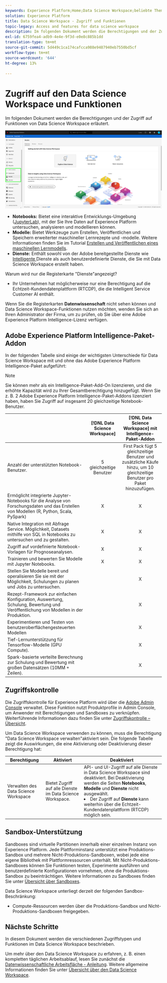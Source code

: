 ```yaml
---
keywords: Experience Platform;Home;Data Science Workspace;beliebte Themen;Zugriffskontrolle;Sandbox;Intelligenzpaket;DSW-Funktionen;DSW-Zugriff;Adobe Experience Platform Intelligence;Intelligenz;aep Intelligence-Paket
solution: Experience Platform
title: Data Science Workspace - Zugriff und Funktionen
topic-legacy: Access and features for data science workspace
description: Im folgenden Dokument werden die Berechtigungen und der Zugriff auf Funktionen von Data Science Workspace erläutert.
exl-id: 6759fea4-adb9-4e4e-9f3d-e0e8c885b1dd
translation-type: tm+mt
source-git-commit: 5d449c1ca174cafcca988e9487940eb7550bd5cf
workflow-type: tm+mt
source-wordcount: '644'
ht-degree: 13%

---
```


# Zugriff auf den Data Science Workspace und Funktionen

Im folgenden Dokument werden die Berechtigungen und der Zugriff auf Funktionen von Data Science Workspace erläutert.

![DSW-Register](./images/access/platform-tabs.png)

- **Notebooks:** Bietet eine interaktive Entwicklungs-Umgebung ([JupyterLab](./jupyterlab/overview.md)), mit der Sie Ihre Daten auf Experience Platform untersuchen, analysieren und modellieren können.
- **Modelle:** Bietet Werkzeuge zum Erstellen, Veröffentlichen und Speichern erweiterter maschineller Lernrezepte und -modelle. Weitere Informationen finden Sie im Tutorial [Erstellen und Veröffentlichen eines maschinellen Lernmodells](./models-recipes/create-publish-model.md).
- **Dienste:** Enthält sowohl von der Adobe bereitgestellte Dienste wie  [Intelligente ](../intelligent-services/home.md) Dienste als auch benutzerdefinierte Dienste, die Sie mit Data Science Workspace erstellt haben.

Warum wird nur die Registerkarte &quot;Dienste&quot;angezeigt?

- Ihr Unternehmen hat möglicherweise nur eine Berechtigung auf die Echtzeit-Kundendatenplattform (RTCDP), die die Intelligent Service Customer AI enthält.

Wenn Sie die Registerkarten **Datenwissenschaft** nicht sehen können und Data Science Workspace-Funktionen nutzen möchten, wenden Sie sich an Ihren Administrator der Firma, um zu prüfen, ob Sie über eine Adobe Experience Platform Intelligence-Lizenz verfügen.

## Adobe Experience Platform Intelligence-Paket-Addon

In der folgenden Tabelle sind einige der wichtigsten Unterschiede für Data Science Workspace mit und ohne das Adobe Experience Platform Intelligence-Paket aufgeführt:

>[!NOTE]
>
>Sie können mehr als ein Intelligence-Paket-Add-On lizenzieren, und die erhöhte Kapazität wird zu Ihrer Gesamtberechtigung hinzugefügt. Wenn Sie z. B. 2 Adobe Experience Platform Intelligence-Paket-Addons lizenziert haben, haben Sie Zugriff auf insgesamt 20 gleichzeitige Notebook-Benutzer.

|  | [!DNL Data Science Workspace] | [!DNL Data Science Workspace] mit Intelligence-Paket-Addon |
| --- | :---: | :---: |
| Anzahl der unterstützten Notebook-Benutzer. | 5 gleichzeitige Benutzer | First Pack fügt 5 gleichzeitige Benutzer und zusätzliche Käufe hinzu, um 10 gleichzeitige Benutzer pro Paket hinzuzufügen. |
| Ermöglicht integrierte Jupyter-Notebooks für die Analyse von Forschungsdaten und das Erstellen von Modellen (R, Python, Scala, PySpark) | X | X |
| Native Integration mit Abfrage Service. Möglichkeit, Datasets mithilfe von SQL in Notebooks zu untersuchen und zu gestalten. | X | X |
| Zugriff auf vordefinierte Notebook-Vorlagen für Prognoseanalysen. | X | X |
| Trainieren und bewerten Sie Modelle mit Jupyter Notebooks. | X | X |
| Stellen Sie Modelle bereit und operalisieren Sie sie mit der Möglichkeit, Schulungen zu planen und Jobs zu untersuchen. |  | X |
| Rezept-Framework zur einfachen Konfiguration, Auswertung, Schulung, Bewertung und Veröffentlichung von Modellen in der Produktion. |  | X |
| Experimentieren und Testen von benutzeroberflächengesteuerten Modellen |  | X |
| Tief-Lernunterstützung für Tensorflow-Modelle (GPU Compute). |  | X |
| Spark-basierte verteilte Berechnung zur Schulung und Bewertung mit großen Datensätzen (10MM + Zeilen). |  | X |

## Zugriffskontrolle

Die Zugriffskontrolle für Experience Platform wird über die [Adobe Admin Console](https://adminconsole.adobe.com) verwaltet. Diese Funktion nutzt Produktprofile in Admin Console, um Anwender mit Berechtigungen und Sandboxes zu verknüpfen. Weiterführende Informationen dazu finden Sie unter [Zugriffskontrolle – Übersicht](../access-control/home.md).

Um Data Science Workspace verwenden zu können, muss die Berechtigung &quot;Data Science Workspace verwalten&quot;aktiviert sein. Die folgende Tabelle zeigt die Auswirkungen, die eine Aktivierung oder Deaktivierung dieser Berechtigung hat:

| Berechtigung | Aktiviert | Deaktiviert |
|---|---|---|
| Verwalten des Data Science Workspace | Bietet Zugriff auf alle Dienste im Data Science Workspace. | API- und UI-Zugriff auf alle Dienste in Data Science Workspace sind deaktiviert. Bei Deaktivierung werden die Seiten **Notebooks**, **Modelle** und **Dienste** nicht ausgewählt. <li>Der Zugriff auf **Dienste** kann weiterhin über die Echtzeit-Kundendatenplattform (RTCDP) möglich sein.</li> |

## Sandbox-Unterstützung

Sandboxes sind virtuelle Partitionen innerhalb einer einzelnen Instanz von Experience Platform. Jede Plattforminstanz unterstützt eine Produktions-Sandbox und mehrere Nicht-Produktions-Sandboxen, wobei jede eine eigene Bibliothek mit Plattformressourcen unterhält. Mit Nicht-Produktions-Sandboxes können Sie Funktionen testen, Experimente ausführen und benutzerdefinierte Konfigurationen vornehmen, ohne die Produktions-Sandbox zu beeinträchtigen. Weitere Informationen zu Sandboxes finden Sie unter [Übersicht über Sandboxes](../sandboxes/home.md).

Data Science Workspace unterliegt derzeit der folgenden Sandbox-Beschränkung:

- Compute-Ressourcen werden über die Produktions-Sandbox und Nicht-Produktions-Sandboxen freigegeben.

## Nächste Schritte

In diesem Dokument werden die verschiedenen Zugriffstypen und Funktionen im Data Science Workspace beschrieben.

Um mehr über den Data Science Workspace zu erfahren, z. B. einen kompletten täglichen Arbeitsablauf, lesen Sie zunächst die [Datenwissenschaftliche Arbeitsfläche - Anleitung](./walkthrough.md). Weitere allgemeine Informationen finden Sie unter [Übersicht über den Data Science Workspace](./home.md).
